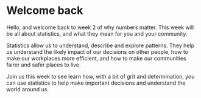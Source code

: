# Welcome back

Hello, and welcome back to week 2 of why numbers matter.
This week will be all about statistics, and what they mean for you and your community.

Statistics allow us to understand, describe and explore patterns. They help us understand the likely impact of our decisions on other people, how to make our workplaces more efficient, and how to make our communities fairer and safer places to live.  

Join us this week to see learn how, with a bit of grit and determination, you can use statistics to help make important decisions and understand the world around us.
